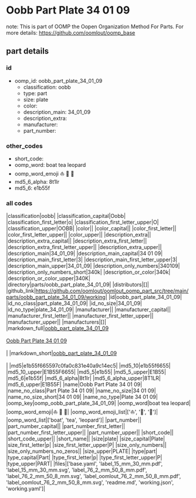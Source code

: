 # Oobb Part Plate 34 01 09  

note: This is part of OOMP the Oopen Organization Method For Parts. For more details: https://github.com/oomlout/oomp_base

##  part details





### id
* oomp_id: oobb_part_plate_34_01_09
  * classification: oobb
  * type: part
  * size: plate
  * color: 
  * description_main: 34_01_09
  * description_extra: 
  * manufacturer: 
  * part_number: 

### other_codes
* short_code: 
* oomp_word: boat tea leopard
* oomp_word_emoji :boat: :tea: :leopard:
* md5_6_alpha: 8t1lr
* md5_6: e1b55f

### all codes 
|classification|oobb|
|classification_capital|Oobb|
|classification_first_letter|o|
|classification_first_letter_upper|O|
|classification_upper|OOBB|
|color||
|color_capital||
|color_first_letter||
|color_first_letter_upper||
|color_upper||
|description_extra||
|description_extra_capital||
|description_extra_first_letter||
|description_extra_first_letter_upper||
|description_extra_upper||
|description_main|34_01_09|
|description_main_capital|34 01 09|
|description_main_first_letter|3|
|description_main_first_letter_upper|3|
|description_main_upper|34_01_09|
|description_only_numbers|340109|
|description_only_numbers_short|340k|
|description_or_color|340k|
|description_or_color_upper|340K|
|directory|parts/oobb_part_plate_34_01_09|
|distributors|[]|
|github_link|https://github.com/oomlout/oomlout_oomp_part_src/tree/main/parts/oobb_part_plate_34_01_09/working|
|id|oobb_part_plate_34_01_09|
|id_no_class|part_plate_34_01_09|
|id_no_size|34_01_09|
|id_no_type|plate_34_01_09|
|manufacturer||
|manufacturer_capital||
|manufacturer_first_letter||
|manufacturer_first_letter_upper||
|manufacturer_upper||
|manufacturers|[]|
|markdown_full|[oobb_part_plate_34_01_09](https://github.com/oomlout/oomlout_oomp_part_src/tree/main/parts/oobb_part_plate_34_01_09/working)<br>[](https://github.com/oomlout/oomlout_oomp_part_src/tree/main/parts/oobb_part_plate_34_01_09/working)<br>[Oobb Part Plate 34 01 09](https://github.com/oomlout/oomlout_oomp_part_src/tree/main/parts/oobb_part_plate_34_01_09/working)<br><br>|
|markdown_short|[oobb_part_plate_34_01_09](https://github.com/oomlout/oomlout_oomp_part_src/tree/main/parts/oobb_part_plate_34_01_09/working)<br><br>|
|md5|e1b55f665597c0fa0c831e40a9c14ec5|
|md5_10|e1b55f6655|
|md5_10_upper|E1B55F6655|
|md5_5|e1b55|
|md5_5_upper|E1B55|
|md5_6|e1b55f|
|md5_6_alpha|8t1lr|
|md5_6_alpha_upper|8T1LR|
|md5_6_upper|E1B55F|
|name|Oobb Part Plate 34 01 09|
|name_no_class|Part Plate 34 01 09|
|name_no_size|34 01 09|
|name_no_size_short|34 01 09|
|name_no_type|Plate 34 01 09|
|oomp_key|oomp_oobb_part_plate_34_01_09|
|oomp_word|boat tea leopard|
|oomp_word_emoji|:boat: :tea: :leopard:|
|oomp_word_emoji_list|[':boat:', ':tea:', ':leopard:']|
|oomp_word_list|['boat', 'tea', 'leopard']|
|part_number||
|part_number_capital||
|part_number_first_letter||
|part_number_first_letter_upper||
|part_number_upper||
|short_code||
|short_code_upper||
|short_name||
|size|plate|
|size_capital|Plate|
|size_first_letter|p|
|size_first_letter_upper|P|
|size_only_numbers||
|size_only_numbers_no_zeros||
|size_upper|PLATE|
|type|part|
|type_capital|Part|
|type_first_letter|p|
|type_first_letter_upper|P|
|type_upper|PART|
|files|['base.yaml', 'label_15_mm_30_mm.pdf', 'label_15_mm_30_mm.svg', 'label_76_2_mm_50_8_mm.pdf', 'label_76_2_mm_50_8_mm.svg', 'label_oomlout_76_2_mm_50_8_mm.pdf', 'label_oomlout_76_2_mm_50_8_mm.svg', 'readme.md', 'working.json', 'working.yaml']|
